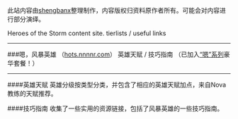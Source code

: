 此站内容由[shengbanx](http://github.com/shengbanx/)整理制作，内容版权归资料原作者所有。可能会对内容进行部分演绎。

Heroes of the Storm content site. tierlists / useful links

***

###嗯，风暴英雄 （[hots.nnnnr.com](http://hots.nnnnr.com)）
英雄天赋 / 技巧指南
（已加入[“嗯”系列](https://github.com/shengbanx/NNNNR/)豪华套餐！）

***

####英雄天赋
英雄分级按类型分类，并包含了相应的英雄天赋加点，来自Nova教练的天赋推荐。

####技巧指南
收集了一些实用的资源链接，包括了风暴英雄的一些技巧指南。